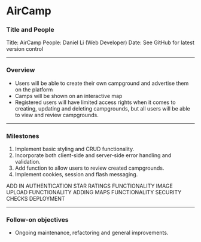 # AirCamp

### Title and People

Title: AirCamp
People: Daniel Li (Web Developer)
Date: See GitHub for latest version control

---

### Overview

* Users will be able to create their own campground and advertise them on the platform
* Camps will be shown on an interactive map
* Registered users will have limited access rights when it comes to creating, updating and deleting campgrounds, but all users will be able to view and review campgrounds.

---

### Milestones

1. Implement basic styling and CRUD functionality.
2. Incorporate both client-side and server-side error handling and validation.
3. Add function to allow users to review created campgrounds.
4. Implement cookies, session and flash messaging.


ADD IN AUTHENTICATION
STAR RATINGS FUNCTIONALITY
IMAGE UPLOAD FUNCTIONALITY
ADDING MAPS FUNCTIONALITY
SECURITY CHECKS
DEPLOYMENT

---

### Follow-on objectives

* Ongoing maintenance, refactoring and general improvements.
